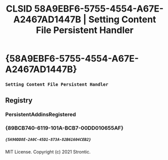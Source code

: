 ﻿---
title: "CLSID 58A9EBF6-5755-4554-A67E-A2467AD1447B | Setting Content File Persistent Handler"
excerpt: What is COM-Object CLSID 58A9EBF6-5755-4554-A67E-A2467AD1447B?
---

# {58A9EBF6-5755-4554-A67E-A2467AD1447B}

### `Setting Content File Persistent Handler`

## Registry


### PersistentAddinsRegistered


### {89BCB740-6119-101A-BCB7-00DD010655AF}

##### `{5A90DD8E-2A0C-45D1-873A-82B61604CEB2}`

MIT License. Copyright (c) 2021 Strontic.


